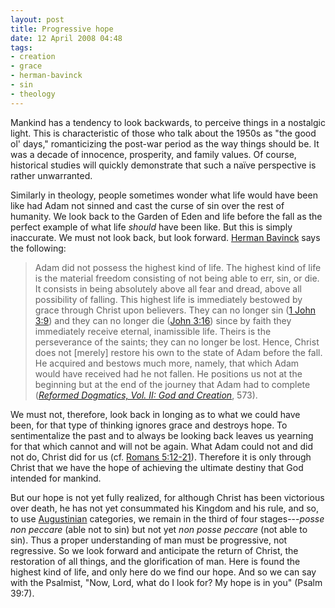 ```yaml
---
layout: post
title: Progressive hope
date: 12 April 2008 04:48
tags:
- creation
- grace
- herman-bavinck
- sin
- theology
---
```

<p>Mankind has a tendency to look backwards, to perceive things in a nostalgic light.  This is characteristic of those who talk about the 1950s as "the good ol' days," romanticizing the post-war period as the way things should be.  It was a decade of innocence, prosperity, and family values.  Of course, historical studies will quickly demonstrate that such a na&iuml;ve perspective is rather unwarranted.</p>
<p>Similarly in theology, people sometimes wonder what life would have been like had Adam not sinned and cast the curse of sin over the rest of humanity.  We look back to the Garden of Eden and life before the fall as the perfect example of what life <em>should</em> have been like.  But this is simply inaccurate.  We must not look back, but look forward.  <a href="http://en.wikipedia.org/wiki/Herman_Bavinck">Herman Bavinck</a> says the following:</p>

<blockquote>
Adam did not possess the highest kind of life.  The highest kind of life is the material freedom consisting of not being able to err, sin, or die.  It consists in being absolutely above all fear and dread, above all possibility of falling.  This highest life is immediately bestowed by grace through Christ upon believers.  They can no longer sin (<a href="http://www.biblegateway.com/passage/?search=1%20john%203:9;&amp;version=47;">1 John 3:9</a>) and they can no longer die (<a href="http://www.biblegateway.com/passage/?search=john%203:16&amp;version=47;">John 3:16</a>) since by faith they immediately receive eternal, inamissible life.  Theirs is the perseverance of the saints; they can no longer be lost.  Hence, Christ does not [merely] restore his own to the state of Adam before the fall.  He acquired and bestows much more, namely, that which Adam would have received had he not fallen.  He positions us not at the beginning but at the end of the journey that Adam had to complete (<a href="http://www.amazon.com/Reformed-Dogmatics-Vol-God-Creation/dp/0801026555/ref=sr_1_3?ie=UTF8&amp;s=books&amp;qid=1208010781&amp;sr=8-3"><span style="font-style: italic;">Reformed Dogmatics, Vol. II: God and Creation</span></a>, 573).
</blockquote>

<p>We must not, therefore, look back in longing as to what we could have been, for that type of thinking ignores grace and destroys hope.  To sentimentalize the past and to always be looking back leaves us yearning for that which cannot and will not be again.  What Adam could not and did not do, Christ did for us (cf. <a href="http://www.biblegateway.com/passage/?search=romans%205:12-21;&amp;version=31;">Romans 5:12-21</a>).  Therefore it is only through Christ that we have the hope of achieving the ultimate destiny that God intended for mankind.</p>

But our hope is not yet fully realized, for although Christ has been victorious over death, he has not yet consummated his Kingdom and his rule, and so, to use <a href="http://en.wikipedia.org/wiki/Augustine_of_Hippo">Augustinian</a> categories, we remain in the third of four stages---<span style="font-style: italic;">posse non peccare</span> (able not to sin) but not yet <span style="font-style: italic;">non posse peccare</span> (not able to sin).  Thus a proper understanding of man must be progressive, not regressive.  So we look forward and anticipate the return of Christ, the restoration of all things, and the glorification of man. Here is found the highest kind of life, and only here do we find our hope.  And so we can say with the Psalmist, "Now, Lord, what do I look for? My hope is in you" (Psalm 39:7).
